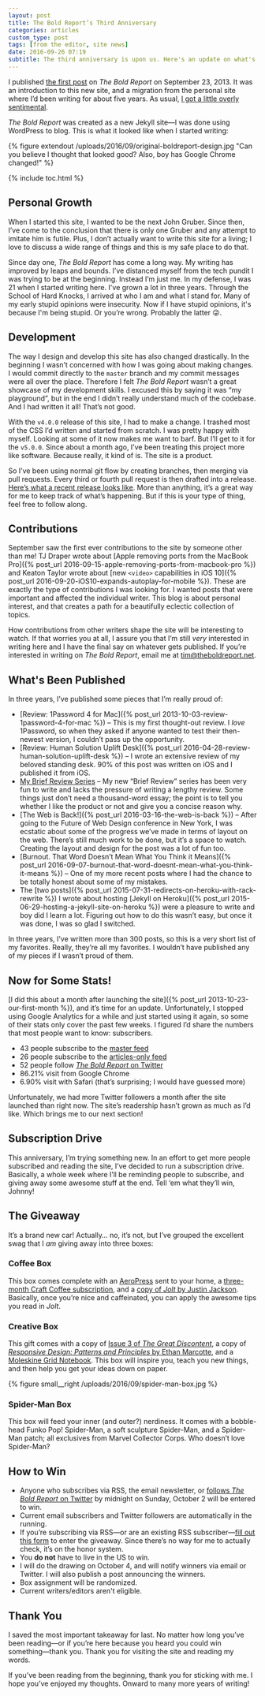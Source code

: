 ```yaml
---
layout: post
title: The Bold Report’s Third Anniversary
categories: articles
custom_type: post
tags: [from the editor, site news]
date: 2016-09-26 07:19
subtitle: The third anniversary is upon us. Here's an update on what's been happening with the site, what's coming, and a special giveaway for readers.
---
```


I published [the first post](https://theboldreport.net/2013/09/welcome/) on *The Bold Report* on September 23, 2013. It was an introduction to this new site, and a migration from the personal site where I’d been writing for about five years. As usual, [I got a little overly sentimental](https://ttimsmith.com/2013/09/moving-to-the-bold-report).

*The Bold Report* was created as a new Jekyll site—I was done using WordPress to blog. This is what it looked like when I started writing:

{% figure extendout /uploads/2016/09/original-boldreport-design.jpg "Can you believe I thought that looked good? Also, boy has Google Chrome changed!" %}

{% include toc.html %}

## Personal Growth

When I started this site, I wanted to be the next John Gruber. Since then, I’ve come to the conclusion that there is only one Gruber and any attempt to imitate him is futile. Plus, I don’t actually want to write this site for a living; I love to discuss a wide range of things and this is my safe place to do that.

Since day one, *The Bold Report* has come a long way. My writing has improved by leaps and bounds. I’ve distanced myself from the tech pundit I was trying to be at the beginning. Instead I’m just me. In my defense, I was 21 when I started writing here. I've grown a lot in three years. Through the School of Hard Knocks, I arrived at who I am and what I stand for. Many of my early stupid opinions were insecurity. Now if I have stupid opinions, it's because I'm being stupid. Or you’re wrong. Probably the latter 😜.

## Development

The way I design and develop this site has also changed drastically. In the beginning I wasn’t concerned with how I was going about making changes. I would commit directly to the `master` branch and my commit messages were all over the place. Therefore I felt *The Bold Report* wasn’t a great showcase of my development skills. I excused this by saying it was “my playground”, but in the end I didn’t really understand much of the codebase. And I had written it all! That’s not good.

With the `v4.0.0` release of this site, I had to make a change. I trashed most of the CSS I’d written and started from scratch. I was pretty happy with myself. Looking at some of it now makes me want to barf. But I’ll get to it for the `v5.0.0`. Since about a month ago, I’ve been treating this project more like software. Because really, it kind of is. The site is a product.

So I’ve been using normal git flow by creating branches, then merging via pull requests. Every third or fourth pull request is then drafted into a release. [Here’s what a recent release looks like](https://github.com/smithtimmytim/theboldreport.net/releases/tag/v4.8.3). More than anything, it’s a great way for me to keep track of what’s happening. But if this is your type of thing, feel free to follow along.

## Contributions

September saw the first ever contributions to the site by someone other than me! TJ Draper wrote about [Apple removing ports from the MacBook Pro]({% post_url 2016-09-15-apple-removing-ports-from-macbook-pro %}) and Keaton Taylor wrote about [new `<video>` capabilities in iOS 10]({% post_url 2016-09-20-iOS10-expands-autoplay-for-mobile %}). These are exactly the type of contributions I was looking for. I wanted posts that were important and affected the individual writer. This blog is about personal interest, and that creates a path for a beautifully eclectic collection of topics.

How contributions from other writers shape the site will be interesting to watch. If that worries you at all, I assure you that I’m still *very* interested in writing here and I have the final say on whatever gets published. If you’re interested in writing on *The Bold Report*, email me at [tim@theboldreport.net](mailto:tim@theboldreport.net).

## What's Been Published

In three years, I’ve published some pieces that I’m really proud of:

- [Review: 1Password 4 for Mac]({% post_url 2013-10-03-review-1password-4-for-mac %}) – This is my first thought-out review. I *love* 1Password, so when they asked if anyone wanted to test their then-newest version, I couldn’t pass up the opportunity.
- [Review: Human Solution Uplift Desk]({% post_url 2016-04-28-review-human-solution-uplift-desk %}) – I wrote an extensive review of my beloved standing desk. 90% of this post was written on iOS and I published it from iOS.
- [My Brief Review Series](/topics/#brief-review) – My new “Brief Review” series has been very fun to write and lacks the pressure of writing a lengthy review. Some things just don’t need a thousand-word essay; the point is to tell you whether I like the product or not and give you a concise reason why.
- [The Web is Back!]({% post_url 2016-03-16-the-web-is-back %}) – After going to the Future of Web Design conference in New York, I was ecstatic about some of the progress we’ve made in terms of layout on the web. There’s still much work to be done, but it’s a space to watch. Creating the layout and design for the post was a lot of fun too.
- [Burnout. That Word Doesn’t Mean What You Think it Means]({% post_url 2016-09-07-burnout-that-word-doesnt-mean-what-you-think-it-means %}) – One of my more recent posts where I had the chance to be totally honest about some of my mistakes.
- The [two posts]({% post_url 2015-07-31-redirects-on-heroku-with-rack-rewrite %}) I wrote about hosting [Jekyll on Heroku]({% post_url 2015-06-29-hosting-a-jekyll-site-on-heroku %}) were a pleasure to write and boy did I learn a lot. Figuring out how to do this wasn’t easy, but once it was done, I was so glad I switched.

In three years, I’ve written more than 300 posts, so this is a very short list of my favorites. Really, they’re all my favorites. I wouldn’t have published any of my pieces if I wasn’t proud of them.

## Now for Some Stats!

[I did this about a month after launching the site]({% post_url 2013-10-23-our-first-month %}), and it’s time for an update. Unfortunately, I stopped using Google Analytics for a while and just started using it again, so some of their stats only cover the past few weeks. I figured I’d share the numbers that most people want to know: subscribers.

- 43 people subscribe to the [master feed](/atom.xml)
- 26 people subscribe to the [articles-only feed](/atom.articles.xml)
- 52 people follow [*The Bold Report* on Twitter](https://twitter.com/theboldreport)
- 86.21% visit from Google Chrome
- 6.90% visit with Safari (that’s surprising; I would have guessed more)

Unfortunately, we had more Twitter followers a month after the site launched than right now. The site’s readership hasn’t grown as much as I’d like. Which brings me to our next section!

## Subscription Drive

This anniversary, I’m trying something new. In an effort to get more people subscribed and reading the site, I’ve decided to run a subscription drive. Basically, a whole week where I’ll be reminding people to subscribe, and giving away some awesome stuff at the end. Tell ‘em what they’ll win, Johnny!

## The Giveaway

It’s a brand new car! Actually… no, it’s not, but I’ve grouped the excellent swag that I *am* giving away into three boxes:

### Coffee Box

This box comes complete with an [AeroPress](http://www.aerobie.com/product/aeropress/) sent to your home, a [three-month Craft Coffee subscription](https://www.craftcoffee.com/), and a [copy of *Jolt* by Justin Jackson](https://justinjackson.ca/jolt/). Basically, once you’re nice and caffeinated, you can apply the awesome tips you read in *Jolt*.

### Creative Box

This gift comes with a copy of [Issue 3 of *The Great Discontent*](https://shop.thegreatdiscontent.com/collections/issues/products/the-great-discontent-issue-three), a copy of [*Responsive Design: Patterns and Principles* by Ethan Marcotte](https://abookapart.com/products/responsive-design-patterns-principles), and a [Moleskine Grid Notebook](https://www.amazon.com/Moleskine-Classic-Notebook-Squared-Notebooks/dp/8883701135/ref=sr_1_1?ie=UTF8&qid=1474648471&sr=8-1&keywords=moleskine+grid+notebook). This box will inspire you, teach you new things, and then help you get your ideas down on paper.

{% figure small__right /uploads/2016/09/spider-man-box.jpg %}

### Spider-Man Box

This box will feed your inner (and outer?) nerdiness. It comes with a bobble-head Funko Pop! Spider-Man, a soft sculpture Spider-Man, and a Spider-Man patch; all exclusives from Marvel Collector Corps. Who doesn’t love Spider-Man?

## How to Win

- Anyone who subscribes via RSS, the email newsletter, or [follows *The Bold Report* on Twitter](https://twitter.com/theboldreport) by midnight on Sunday, October 2 will be entered to win.
- Current email subscribers and Twitter followers are automatically in the running.
- If you’re subscribing via RSS—or are an existing RSS subscriber—[fill out this form](https://docs.google.com/forms/d/e/1FAIpQLSd06gV9EoZGII5sHz0NQJhFpU34bxc8DZcuum5vp6TNtBipfQ/viewform) to enter the giveaway. Since there’s no way for me to actually check, it’s on the honor system.
- You **do not** have to live in the US to win.
- I will do the drawing on October 4, and will notify winners via email or Twitter. I will also publish a post announcing the winners.
- Box assignment will be randomized.
- Current writers/editors aren't eligible.

## Thank You

I saved the most important takeaway for last. No matter how long you’ve been reading—or if you’re here because you heard you could win something—thank you. Thank you for visiting the site and reading my words.

If you’ve been reading from the beginning, thank you for sticking with me. I hope you’ve enjoyed my thoughts. Onward to many more years of writing!
